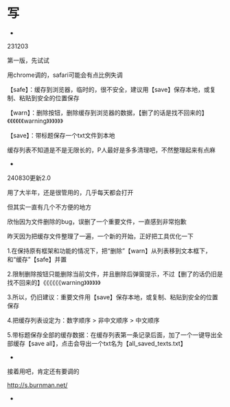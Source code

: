 # 写

*

231203

第一版，先试试

用chrome调的，safari可能会有点比例失调

【safe】：缓存到浏览器，临时的，很不安全，建议用【save】保存本地，或复制、粘贴到安全的位置保存

【warn】：删除按钮，删除缓存到浏览器的数据，【删了的话是找不回来的】《《《《《《warning》》》》》》

【save】：带标题保存一个txt文件到本地

缓存列表不知道是不是无限长的，P人最好是多多清理吧，不然整理起来有点麻

*

240830更新2.0

用了大半年，还是很管用的，几乎每天都会打开

但其实一直有几个不方便的地方

欣怡因为文件删除的bug，误删了一个重要文件，一直感到非常抱歉

昨天因为把缓存文件整理了一遍，一个新的开始，正好把工具优化一下

1.在保持原有框架和功能的情况下，把“删除”【warn】从列表移到文本框下，和“缓存”【safe】并置

2.限制删除按钮只能删除当前文件，并且删除后弹窗提示，不过【删了的话仍旧是找不回来的】《《《《《《warning》》》》》》

3.所以，仍旧建议：重要文件用【save】保存本地，或复制、粘贴到安全的位置保存

4.把缓存列表设定为：数字顺序 > 非中文顺序 > 中文顺序

5.带标题保存全部的缓存数据：在缓存列表第一条记录后面，加了一个一键导出全部缓存【save all】，点击会导出一个txt名为【all_saved_texts.txt】

*

接着用吧，肯定还有要调的

http://s.burnman.net/

*

